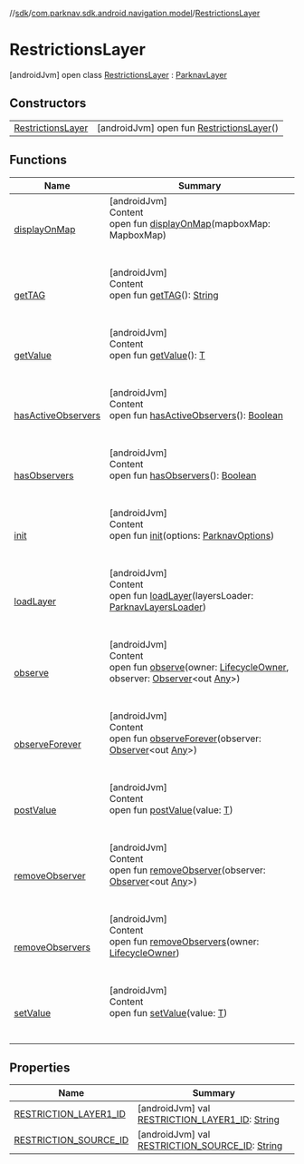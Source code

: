 //[sdk](../../../index.md)/[com.parknav.sdk.android.navigation.model](../index.md)/[RestrictionsLayer](index.md)



# RestrictionsLayer  
 [androidJvm] open class [RestrictionsLayer](index.md) : [ParknavLayer](../-parknav-layer/index.md)   


## Constructors  
  
| | |
|---|---|
| <a name="com.parknav.sdk.android.navigation.model/RestrictionsLayer/RestrictionsLayer/#/PointingToDeclaration/"></a>[RestrictionsLayer](-restrictions-layer.md)| <a name="com.parknav.sdk.android.navigation.model/RestrictionsLayer/RestrictionsLayer/#/PointingToDeclaration/"></a> [androidJvm] open fun [RestrictionsLayer](-restrictions-layer.md)()   <br>|


## Functions  
  
|  Name |  Summary | 
|---|---|
| <a name="com.parknav.sdk.android.navigation.model/ParknavLayer/displayOnMap/#com.mapbox.mapboxsdk.maps.MapboxMap/PointingToDeclaration/"></a>[displayOnMap](../-parknav-layer/display-on-map.md)| <a name="com.parknav.sdk.android.navigation.model/ParknavLayer/displayOnMap/#com.mapbox.mapboxsdk.maps.MapboxMap/PointingToDeclaration/"></a>[androidJvm]  <br>Content  <br>open fun [displayOnMap](../-parknav-layer/display-on-map.md)(mapboxMap: MapboxMap)  <br><br><br>|
| <a name="com.parknav.sdk.android.navigation.model/RestrictionsLayer/getTAG/#/PointingToDeclaration/"></a>[getTAG](get-t-a-g.md)| <a name="com.parknav.sdk.android.navigation.model/RestrictionsLayer/getTAG/#/PointingToDeclaration/"></a>[androidJvm]  <br>Content  <br>open fun [getTAG](get-t-a-g.md)(): [String](https://developer.android.com/reference/kotlin/java/lang/String.html)  <br><br><br>|
| <a name="androidx.lifecycle/LiveData/getValue/#/PointingToDeclaration/"></a>[getValue](../-garages-layer/index.md#685674515%2FFunctions%2F462465411)| <a name="androidx.lifecycle/LiveData/getValue/#/PointingToDeclaration/"></a>[androidJvm]  <br>Content  <br>open fun [getValue](../-garages-layer/index.md#685674515%2FFunctions%2F462465411)(): [T](https://developer.android.com/reference/kotlin/androidx/lifecycle/ViewModel.html#settagifabsent)  <br><br><br>|
| <a name="androidx.lifecycle/LiveData/hasActiveObservers/#/PointingToDeclaration/"></a>[hasActiveObservers](../-garages-layer/index.md#-1328333103%2FFunctions%2F462465411)| <a name="androidx.lifecycle/LiveData/hasActiveObservers/#/PointingToDeclaration/"></a>[androidJvm]  <br>Content  <br>open fun [hasActiveObservers](../-garages-layer/index.md#-1328333103%2FFunctions%2F462465411)(): [Boolean](https://kotlinlang.org/api/latest/jvm/stdlib/kotlin/-boolean/index.html)  <br><br><br>|
| <a name="androidx.lifecycle/LiveData/hasObservers/#/PointingToDeclaration/"></a>[hasObservers](../-garages-layer/index.md#-1046544021%2FFunctions%2F462465411)| <a name="androidx.lifecycle/LiveData/hasObservers/#/PointingToDeclaration/"></a>[androidJvm]  <br>Content  <br>open fun [hasObservers](../-garages-layer/index.md#-1046544021%2FFunctions%2F462465411)(): [Boolean](https://kotlinlang.org/api/latest/jvm/stdlib/kotlin/-boolean/index.html)  <br><br><br>|
| <a name="com.parknav.sdk.android.navigation.model/ParknavLayer/init/#com.parknav.sdk.android.navigation.util.ParknavOptions/PointingToDeclaration/"></a>[init](../-parknav-layer/init.md)| <a name="com.parknav.sdk.android.navigation.model/ParknavLayer/init/#com.parknav.sdk.android.navigation.util.ParknavOptions/PointingToDeclaration/"></a>[androidJvm]  <br>Content  <br>open fun [init](../-parknav-layer/init.md)(options: [ParknavOptions](../../com.parknav.sdk.android.navigation.util/-parknav-options/index.md))  <br><br><br>|
| <a name="com.parknav.sdk.android.navigation.model/RestrictionsLayer/loadLayer/#com.parknav.sdk.android.navigation.ParknavLayersLoader/PointingToDeclaration/"></a>[loadLayer](load-layer.md)| <a name="com.parknav.sdk.android.navigation.model/RestrictionsLayer/loadLayer/#com.parknav.sdk.android.navigation.ParknavLayersLoader/PointingToDeclaration/"></a>[androidJvm]  <br>Content  <br>open fun [loadLayer](load-layer.md)(layersLoader: [ParknavLayersLoader](../../com.parknav.sdk.android.navigation/-parknav-layers-loader/index.md))  <br><br><br>|
| <a name="androidx.lifecycle/LiveData/observe/#androidx.lifecycle.LifecycleOwner#androidx.lifecycle.Observer<? super T>/PointingToDeclaration/"></a>[observe](../-garages-layer/index.md#605171762%2FFunctions%2F462465411)| <a name="androidx.lifecycle/LiveData/observe/#androidx.lifecycle.LifecycleOwner#androidx.lifecycle.Observer<? super T>/PointingToDeclaration/"></a>[androidJvm]  <br>Content  <br>open fun [observe](../-garages-layer/index.md#605171762%2FFunctions%2F462465411)(owner: [LifecycleOwner](https://developer.android.com/reference/kotlin/androidx/lifecycle/LifecycleOwner.html), observer: [Observer](https://developer.android.com/reference/kotlin/androidx/lifecycle/Observer.html)<out [Any](https://kotlinlang.org/api/latest/jvm/stdlib/kotlin/-any/index.html)>)  <br><br><br>|
| <a name="androidx.lifecycle/LiveData/observeForever/#androidx.lifecycle.Observer<? super T>/PointingToDeclaration/"></a>[observeForever](../-garages-layer/index.md#1565866902%2FFunctions%2F462465411)| <a name="androidx.lifecycle/LiveData/observeForever/#androidx.lifecycle.Observer<? super T>/PointingToDeclaration/"></a>[androidJvm]  <br>Content  <br>open fun [observeForever](../-garages-layer/index.md#1565866902%2FFunctions%2F462465411)(observer: [Observer](https://developer.android.com/reference/kotlin/androidx/lifecycle/Observer.html)<out [Any](https://kotlinlang.org/api/latest/jvm/stdlib/kotlin/-any/index.html)>)  <br><br><br>|
| <a name="androidx.lifecycle/MutableLiveData/postValue/#T/PointingToDeclaration/"></a>[postValue](../-garages-layer/index.md#2027949669%2FFunctions%2F462465411)| <a name="androidx.lifecycle/MutableLiveData/postValue/#T/PointingToDeclaration/"></a>[androidJvm]  <br>Content  <br>open fun [postValue](../-garages-layer/index.md#2027949669%2FFunctions%2F462465411)(value: [T](https://developer.android.com/reference/kotlin/androidx/lifecycle/ViewModel.html#settagifabsent))  <br><br><br>|
| <a name="androidx.lifecycle/LiveData/removeObserver/#androidx.lifecycle.Observer<? super T>/PointingToDeclaration/"></a>[removeObserver](../-garages-layer/index.md#484537063%2FFunctions%2F462465411)| <a name="androidx.lifecycle/LiveData/removeObserver/#androidx.lifecycle.Observer<? super T>/PointingToDeclaration/"></a>[androidJvm]  <br>Content  <br>open fun [removeObserver](../-garages-layer/index.md#484537063%2FFunctions%2F462465411)(observer: [Observer](https://developer.android.com/reference/kotlin/androidx/lifecycle/Observer.html)<out [Any](https://kotlinlang.org/api/latest/jvm/stdlib/kotlin/-any/index.html)>)  <br><br><br>|
| <a name="androidx.lifecycle/LiveData/removeObservers/#androidx.lifecycle.LifecycleOwner/PointingToDeclaration/"></a>[removeObservers](../-garages-layer/index.md#1487287389%2FFunctions%2F462465411)| <a name="androidx.lifecycle/LiveData/removeObservers/#androidx.lifecycle.LifecycleOwner/PointingToDeclaration/"></a>[androidJvm]  <br>Content  <br>open fun [removeObservers](../-garages-layer/index.md#1487287389%2FFunctions%2F462465411)(owner: [LifecycleOwner](https://developer.android.com/reference/kotlin/androidx/lifecycle/LifecycleOwner.html))  <br><br><br>|
| <a name="androidx.lifecycle/MutableLiveData/setValue/#T/PointingToDeclaration/"></a>[setValue](../-garages-layer/index.md#-1473784259%2FFunctions%2F462465411)| <a name="androidx.lifecycle/MutableLiveData/setValue/#T/PointingToDeclaration/"></a>[androidJvm]  <br>Content  <br>open fun [setValue](../-garages-layer/index.md#-1473784259%2FFunctions%2F462465411)(value: [T](https://developer.android.com/reference/kotlin/androidx/lifecycle/ViewModel.html#settagifabsent))  <br><br><br>|


## Properties  
  
|  Name |  Summary | 
|---|---|
| <a name="com.parknav.sdk.android.navigation.model/RestrictionsLayer/RESTRICTION_LAYER1_ID/#/PointingToDeclaration/"></a>[RESTRICTION_LAYER1_ID](-r-e-s-t-r-i-c-t-i-o-n_-l-a-y-e-r1_-i-d.md)| <a name="com.parknav.sdk.android.navigation.model/RestrictionsLayer/RESTRICTION_LAYER1_ID/#/PointingToDeclaration/"></a> [androidJvm] val [RESTRICTION_LAYER1_ID](-r-e-s-t-r-i-c-t-i-o-n_-l-a-y-e-r1_-i-d.md): [String](https://developer.android.com/reference/kotlin/java/lang/String.html)   <br>|
| <a name="com.parknav.sdk.android.navigation.model/RestrictionsLayer/RESTRICTION_SOURCE_ID/#/PointingToDeclaration/"></a>[RESTRICTION_SOURCE_ID](-r-e-s-t-r-i-c-t-i-o-n_-s-o-u-r-c-e_-i-d.md)| <a name="com.parknav.sdk.android.navigation.model/RestrictionsLayer/RESTRICTION_SOURCE_ID/#/PointingToDeclaration/"></a> [androidJvm] val [RESTRICTION_SOURCE_ID](-r-e-s-t-r-i-c-t-i-o-n_-s-o-u-r-c-e_-i-d.md): [String](https://developer.android.com/reference/kotlin/java/lang/String.html)   <br>|

